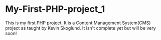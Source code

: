 # My-First-PHP-project_1
This is my first PHP project. It is a Content Management System(CMS) project as taught by Kevin Skoglund. It isn't complete yet but will be very soon!
